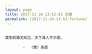 ```yaml
---
layout: page
title: 2017-11-24 13:52:01 创建
permalink: /2017-11-24-13-52-fortune/
---
```

```

莫愁前路无知己，天下谁人不识君。

        -  （唐）高适

```
